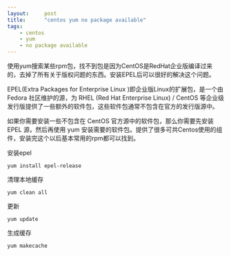 ```yaml
---
layout:     post
title:      "centos yum no package available"
tags:
    - centos
    - yum
    - no package available
---
```


使用yum搜索某些rpm包，找不到包是因为CentOS是RedHat企业版编译过来的，去掉了所有关于版权问题的东西。安装EPEL后可以很好的解决这个问题。

EPEL(Extra Packages for Enterprise Linux )即企业版Linux的扩展包，是一个由 Fedora 社区维护的源，为 RHEL (Red Hat Enterprise Linux) / CentOS 等企业级发行版提供了一些额外的软件包，这些软件包通常不包含在官方的发行版源中。

如果你需要安装一些不包含在 CentOS 官方源中的软件包，那么你需要先安装 EPEL 源，然后再使用 yum 安装需要的软件包。提供了很多可共Centos使用的组件，安装完这个以后基本常用的rpm都可以找到。

安装epel

    yum install epel-release

清理本地缓存

    yum clean all

更新

    yum update

生成缓存

    yum makecache

